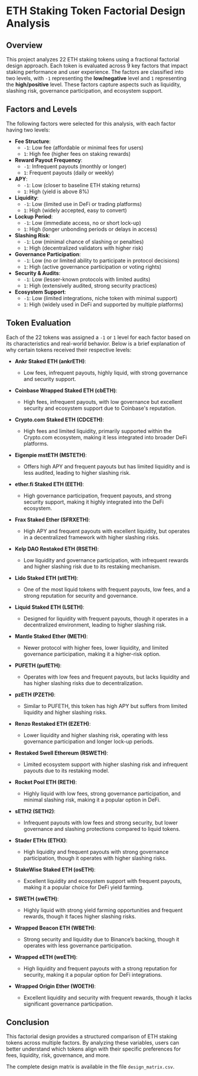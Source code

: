 
# ETH Staking Token Factorial Design Analysis

## Overview

This project analyzes 22 ETH staking tokens using a fractional factorial design approach. Each token is evaluated across 9 key factors that impact staking performance and user experience. The factors are classified into two levels, with `-1` representing the **low/negative** level and `1` representing the **high/positive** level. These factors capture aspects such as liquidity, slashing risk, governance participation, and ecosystem support.

## Factors and Levels

The following factors were selected for this analysis, with each factor having two levels:
- **Fee Structure**: 
  - `-1`: Low fee (affordable or minimal fees for users)
  - `1`: High fee (higher fees on staking rewards)
- **Reward Payout Frequency**: 
  - `-1`: Infrequent payouts (monthly or longer)
  - `1`: Frequent payouts (daily or weekly)
- **APY**: 
  - `-1`: Low (closer to baseline ETH staking returns)
  - `1`: High (yield is above 8%)
- **Liquidity**: 
  - `-1`: Low (limited use in DeFi or trading platforms)
  - `1`: High (widely accepted, easy to convert)
- **Lockup Period**: 
  - `-1`: Low (immediate access, no or short lock-up)
  - `1`: High (longer unbonding periods or delays in access)
- **Slashing Risk**: 
  - `-1`: Low (minimal chance of slashing or penalties)
  - `1`: High (decentralized validators with higher risk)
- **Governance Participation**: 
  - `-1`: Low (no or limited ability to participate in protocol decisions)
  - `1`: High (active governance participation or voting rights)
- **Security & Audits**: 
  - `-1`: Low (lesser-known protocols with limited audits)
  - `1`: High (extensively audited, strong security practices)
- **Ecosystem Support**: 
  - `-1`: Low (limited integrations, niche token with minimal support)
  - `1`: High (widely used in DeFi and supported by multiple platforms)

## Token Evaluation

Each of the 22 tokens was assigned a `-1` or `1` level for each factor based on its characteristics and real-world behavior. Below is a brief explanation of why certain tokens received their respective levels:

- **Ankr Staked ETH (ankrETH)**: 
  - Low fees, infrequent payouts, highly liquid, with strong governance and security support.

- **Coinbase Wrapped Staked ETH (cbETH)**: 
  - High fees, infrequent payouts, with low governance but excellent security and ecosystem support due to Coinbase's reputation.

- **Crypto.com Staked ETH (CDCETH)**: 
  - High fees and limited liquidity, primarily supported within the Crypto.com ecosystem, making it less integrated into broader DeFi platforms.

- **Eigenpie mstETH (MSTETH)**: 
  - Offers high APY and frequent payouts but has limited liquidity and is less audited, leading to higher slashing risk.

- **ether.fi Staked ETH (EETH)**: 
  - High governance participation, frequent payouts, and strong security support, making it highly integrated into the DeFi ecosystem.

- **Frax Staked Ether (SFRXETH)**: 
  - High APY and frequent payouts with excellent liquidity, but operates in a decentralized framework with higher slashing risks.

- **Kelp DAO Restaked ETH (RSETH)**: 
  - Low liquidity and governance participation, with infrequent rewards and higher slashing risk due to its restaking mechanism.

- **Lido Staked ETH (stETH)**: 
  - One of the most liquid tokens with frequent payouts, low fees, and a strong reputation for security and governance.

- **Liquid Staked ETH (LSETH)**: 
  - Designed for liquidity with frequent payouts, though it operates in a decentralized environment, leading to higher slashing risk.

- **Mantle Staked Ether (METH)**: 
  - Newer protocol with higher fees, lower liquidity, and limited governance participation, making it a higher-risk option.

- **PUFETH (pufETH)**: 
  - Operates with low fees and frequent payouts, but lacks liquidity and has higher slashing risks due to decentralization.

- **pzETH (PZETH)**: 
  - Similar to PUFETH, this token has high APY but suffers from limited liquidity and higher slashing risks.

- **Renzo Restaked ETH (EZETH)**: 
  - Lower liquidity and higher slashing risk, operating with less governance participation and longer lock-up periods.

- **Restaked Swell Ethereum (RSWETH)**: 
  - Limited ecosystem support with higher slashing risk and infrequent payouts due to its restaking model.

- **Rocket Pool ETH (RETH)**: 
  - Highly liquid with low fees, strong governance participation, and minimal slashing risk, making it a popular option in DeFi.

- **sETH2 (SETH2)**: 
  - Infrequent payouts with low fees and strong security, but lower governance and slashing protections compared to liquid tokens.

- **Stader ETHx (ETHX)**: 
  - High liquidity and frequent payouts with strong governance participation, though it operates with higher slashing risks.

- **StakeWise Staked ETH (osETH)**: 
  - Excellent liquidity and ecosystem support with frequent payouts, making it a popular choice for DeFi yield farming.

- **SWETH (swETH)**: 
  - Highly liquid with strong yield farming opportunities and frequent rewards, though it faces higher slashing risks.

- **Wrapped Beacon ETH (WBETH)**: 
  - Strong security and liquidity due to Binance’s backing, though it operates with less governance participation.

- **Wrapped eETH (weETH)**: 
  - High liquidity and frequent payouts with a strong reputation for security, making it a popular option for DeFi integrations.

- **Wrapped Origin Ether (WOETH)**: 
  - Excellent liquidity and security with frequent rewards, though it lacks significant governance participation.

## Conclusion

This factorial design provides a structured comparison of ETH staking tokens across multiple factors. By analyzing these variables, users can better understand which tokens align with their specific preferences for fees, liquidity, risk, governance, and more.

The complete design matrix is available in the file `design_matrix.csv`.

